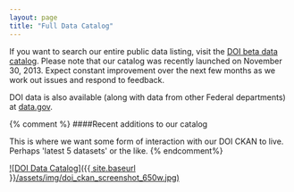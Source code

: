 ```yaml
---
layout: page
title: "Full Data Catalog"
---
```


If you want to search our entire public data listing, visit the [DOI beta data catalog](http://data.doi.gov/). Please note that our catalog was recently launched on November 30, 2013. Expect constant improvement over the next few months as we work out issues and respond to feedback.

DOI data is also available (along with data from other Federal departments) at [data.gov](http://www.data.gov/).

{% comment %}
####Recent additions to our catalog

This is where we want some form of interaction with our DOI CKAN to live. Perhaps 'latest 5 datasets' or the like.
{% endcomment%}

[![DOI Data Catalog]({{ site.baseurl }}/assets/img/doi_ckan_screenshot_650w.jpg)](http://data.doi.gov/)

